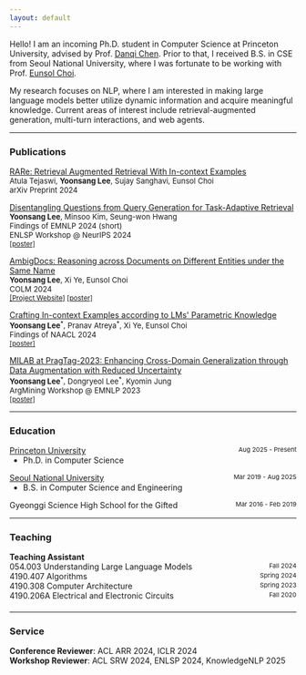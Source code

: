 ```yaml
---
layout: default
---
```


Hello! I am an incoming Ph.D. student in Computer Science at Princeton University, advised by Prof. <a href="https://www.cs.princeton.edu/~danqic/">Danqi Chen</a>. Prior to that, I received B.S. in CSE from Seoul National University, where I was fortunate to be working with Prof. <a href="https://eunsol.github.io">Eunsol Choi</a>.

My research focuses on NLP, where I am interested in making large language models better utilize dynamic information and acquire meaningful knowledge. Current areas of interest include retrieval-augmented generation, multi-turn interactions, and web agents.

<hr>

### Publications

<p style="margin-top:0">
<a href="https://arxiv.org/abs/2410.20088">RARe: Retrieval Augmented Retrieval With In-context Examples</a> <br>
<span style="font-size:13px">Atula Tejaswi, <b>Yoonsang Lee</b>, Sujay Sanghavi, Eunsol Choi<br>arXiv Preprint 2024</span>
</p>

<p style="margin-top:0">
<a href="https://aclanthology.org/2024.findings-emnlp.274/">Disentangling Questions from Query Generation for Task-Adaptive Retrieval</a> <br>
<span style="font-size:13px"><b>Yoonsang Lee</b>, Minsoo Kim, Seung-won Hwang<br>Findings of EMNLP 2024 (short)<br>ENLSP Workshop @ NeurIPS 2024</span> <br>
<span style="font-size:12px"><a href="./assets/pdf/DisentanglingQF_poster.pdf">[poster]</a></span>
</p>

<p style="margin-top:0">
  <a href="https://openreview.net/forum?id=mkYCfO822n">AmbigDocs: Reasoning across Documents on Different Entities under the Same Name</a> <br>
  <span style="font-size:13px"><b>Yoonsang Lee</b>, Xi Ye, Eunsol Choi<br>COLM 2024</span><br>
  <span style="font-size:12px"><a href="https://ambigdocs.github.io">[Project Website]</a> <a href="./assets/pdf/ambigdocsRA_poster.pdf">[poster]</a></span>
</p>

<p style="margin-top:0">
  <a href="https://aclanthology.org/2024.findings-naacl.133/">Crafting In-context Examples according to LMs' Parametric Knowledge</a> <br>
  <span style="font-size:13px"><b>Yoonsang Lee</b><sup>*</sup>, Pranav Atreya<sup>*</sup>, Xi Ye, Eunsol Choi<br>Findings of NAACL 2024</span><br>
  <span style="font-size:12px"><a href="./assets/pdf/craftingIE_poster.pdf">[poster]</a></span>
</p>

<p style="margin-top:0">
  <a href="https://aclanthology.org/2023.argmining-1.24/">MILAB at PragTag-2023: Enhancing Cross-Domain Generalization through Data Augmentation with Reduced Uncertainty</a> <br>
  <span style="font-size:13px"><b>Yoonsang Lee</b><sup>*</sup>, Dongryeol Lee<sup>*</sup>, Kyomin Jung<br>ArgMining Workshop @ EMNLP 2023 </span><br>
  <span style="font-size:12px"><a href="./assets/pdf/enhancingCG_poster.pdf">[poster]</a></span>
</p>
<hr>

### Education

<p style="margin:0">
<div style="display:flex; justify-content:space-between">
    <a href="https://www.princeton.edu">Princeton University</a>
    <span style="font-size:11px"> Aug 2025 - Present</span>
  </div>

  <ul style="margin:0">
    <li>Ph.D. in Computer Science</li>
  </ul>
</p>

<p style="margin:0">
<div style="display:flex; justify-content:space-between">
    <a href="https://snu.ac.kr/">Seoul National University</a>
    <span style="font-size:11px"> Mar 2019 - Aug 2025</span>
  </div>

  <ul style="margin:0">
    <li>B.S. in Computer Science and Engineering</li>
  </ul>
<!-- <li style="list-style-type: none; margin-top: 5px">
    <details>
		<summary><em>Selected Coursework</em></summary>
    <span style="font-size:11.5px">Natural Language Processing, Information Retrieval and Web Search, Human-Computer Interaction, ML for Visual Understanding, Pattern Recognition, Language and Computer</span>
    </details></li> -->
</p>

<!-- <p style="margin:0">
  <div style="display:flex; justify-content:space-between">
    <a href="https://www.utexas.edu">The University of Texas at Austin</a>
    <span style="font-size:11px">Aug 2023 - Dec 2023</span>
  </div>

  <ul style="margin:0">
    <li>Exchange Student in Computer Science</li>
  </ul>
</p> -->

<p style="margin:0">
  <div style="display:flex; justify-content:space-between">
    Gyeonggi Science High School for the Gifted
    <span style="font-size:11px">Mar 2016 - Feb 2019</span>
  </div>
</p> 
<hr>

<!-- ### Experiences

<p style="margin:0">
<div style="display:flex; justify-content:space-between">
    <span>
      <a href="https://www.nlp.utexas.edu/">UT NLP Lab</a>
    </span>
    <span style="font-size:11px"> Aug 2023 - Present</span>
  </div>
  <span style="font-size:12px">(Advisor: Prof. <a href="https://eunsol.github.io">Eunsol Choi</a>)</span>
</p>

<p style="margin:0">
<div style="display:flex; justify-content:space-between">
    <span>
      <a href="https://www.kixlab.org">Kaist Interaction Lab</a>
    </span>
    <span style="font-size:11px"> Jul 2024 - Oct 2024</span>
  </div>
  <span style="font-size:12px">(Advisor: Prof. <a href="https://juhokim.com">Juho Kim</a>)</span>
</p>

<p style="margin:0">
<div style="display:flex; justify-content:space-between">
  <span>
    <a href="http://milab.snu.ac.kr">Machine Intelligence Lab</a>
  </span>
    <span style="font-size:11px"> Jul 2022 - Jul 2023</span>
  </div>
  <span style="font-size:12px">(Advisor: Prof. <a href="http://milab.snu.ac.kr/kjung/index.html">Kyomin Jung</a>)</span>
</p> -->
<!-- ### Work Experience -->

<!-- <p style="margin:0">
<div style="display:flex; justify-content:space-between">
    Naver AI Lab
    <span style="font-size:11px"> Jan 2023 - Feb 2023</span>
  </div>
</p>
<hr> -->

### Teaching

<div><b>Teaching Assistant</b></div>
<div style="display:flex; justify-content:space-between;">
    054.003 Understanding Large Language Models
    <span style="font-size:11px"> Fall 2024</span>
</div>
<div style="display:flex; justify-content:space-between;">
    4190.407 Algorithms
    <span style="font-size:11px"> Spring 2024</span>
</div>
<div style="display:flex; justify-content:space-between;">
    4190.308 Computer Architecture
    <span style="font-size:11px"> Spring 2023</span>
</div>
<div style="display:flex; justify-content:space-between; margin-bottom:20px">
    4190.206A Electrical and Electronic Circuits
    <span style="font-size:11px"> Fall 2020</span>
</div>
<hr>

### Service

<div><b>Conference Reviewer</b>: ACL ARR 2024, ICLR 2024</div>
<div><b>Workshop Reviewer</b>: ACL SRW 2024, ENLSP 2024, KnowledgeNLP 2025</div>
<!-- <div style="display:flex; justify-content:space-between;">
    EMNLP<span style="font-size:11px"> 2024</span>
  </div>
<div style="display:flex; justify-content:space-between; margin-bottom:20px">
    ACL SRW<span style="font-size:11px"> 2024</span>
  </div> -->
<!-- <hr> -->

<!-- ### Honors and Awards

SNU Semicon Scholarship <br> Merit-Based Scholarship <br> Silver, Korea Olympiad in Informatics <br> 4th Place, 2019 Selected Topic Seminar 2 Presentation <br> Army Commendation Medal
<hr> -->

<!-- ### Selected Coursework

<span style="font-size:12px">Natural Language Processing, Information Retrieval and Web Search, Human-Computer Interaction, ML for Visual Understanding, Statistical Computing, Creative Integrated Design</span>
<hr> -->

<!-- ### Projects

<p style="margin:0">
<div style="display:flex; justify-content:space-between">
<a href=".">Interactive Dashboard for AI Researchers on X</a>
<span style="font-size:11px">Spring 2023</span>
  </div>
  <ul style="margin:0">
    <li>Ongoing Project</li>
  </ul>
</p>

<p style="margin:0">
<div style="display:flex; justify-content:space-between">
<a href="./chatbot">Private Mobile Chatbot Application</a>
<span style="font-size:11px">Spring 2023</span>
  </div>
  <ul style="margin:0">
    <li>Developed android chatbot application for automatic and private response of customer complaints. Implemented with homomorphic encryption, MPNet, and ChatGPT.</li>
  </ul>
</p>

<p style="margin:0">
<div style="display:flex; justify-content:space-between">
<a href="/assets/pdf/modalityTT.pdf">Modality Translation through Conditional Encoder-Decoder</a>
<span style="font-size:11px">Spring 2023</span>
  </div>
  <ul style="margin:0">
    <li>Designed general architecture that doesn’t rely on specific latent encoder-decoder architecture and provides more accurate latent space prediction across different modalities.</li>
  </ul>
</p>

<p style="margin:0">
<div style="display:flex; justify-content:space-between">
<a href="./nowsee">NowSee, Real-time Weather Community</a>
<span style="font-size:11px">Fall 2022</span>
  </div>

  <ul style="margin:0">
    <li>Developed web service for real-time weather community, where users can share live weather information and statistics.</li>
  </ul>

</p> -->

<!-- <p style="margin:0">
<div style="display:flex; justify-content:space-between">
<b>Haemong Dogam</b> <span style="font-size:11px">Summer 2022</span>
  </div>

  <ul style="margin:0">
    <li>Developed web service for interpreting and recording dreams.</li>
  </ul>
</p> -->

<!-- <p style="margin:0">
<div style="display:flex; justify-content:space-between">
<a href="https://www.ebs.co.kr/tv/show?prodId=131075&lectId=20131843">Finding Abandoned Animals with Keywords</a>
 <span style="font-size:11px">Summer 2019</span>
  </div>
  <ul style="margin:0">
    <li>Developed precise search program for finding one’s abandoned animal based on specified categories and similar keywords. </li>
  </ul>

</p>

<p style="margin:0">
<div style="display:flex; justify-content:space-between">
<a href="/assets/pdf/collaborativeFR.pdf">Collaborative Filtering Recommendation System Correcting User Bias Based on Comments-Rating Relationship</a>
<span style="font-size:11px">Spring 2018</span>
  </div>
  <ul style="margin:0">
    <li>Designed CNN based recommender system to unbias user ratings with movie comments. </li>
  </ul>
</p>
<hr> -->

<!-- ### Extracurricular
LikeLion at SNU <br> Korean Augmentation to the US Army <br> SNU CLS Ambassador, SAENA <br> Student Council, Department of Major and Autonomy <br> International Olympiad in Informatics Training Camp in Korea -->

<!-- ### Small image

![Octocat](https://github.githubassets.com/images/icons/emoji/octocat.png)

### Large image

![Branching](https://guides.github.com/activities/hello-world/branching.png) -->
